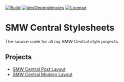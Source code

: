 [![Build](https://travis-ci.com/ExE-Boss/smwc-style.svg?branch=master)](https://travis-ci.com/ExE-Boss/smwc-style)
[![devDependencies](https://img.shields.io/david/dev/ExE-Boss/smwc-style.svg)](https://david-dm.org/ExE-Boss/smwc-style?type=dev)
[![License](https://img.shields.io/github/license/ExE-Boss/smwc-style.svg)](https://github.com/ExE-Boss/smwc-style/blob/master/LICENSE)

SMW Central Stylesheets
=======================

The source code for all my SMW Central style projects.

Projects
--------

- [SMW Central Post Layout](src/post-layout/)
- [SMW Central Modern Layout](src/smwc-modern/)
